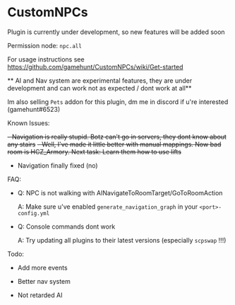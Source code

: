 # CustomNPCs
Plugin is currently under development, so new features will be added soon

Permission node: `npc.all`

For usage instructions see https://github.com/gamehunt/CustomNPCs/wiki/Get-started


** AI and Nav system are experimental features, they are under development and can work not as expected / dont work at all**

Im also selling `Pets` addon for this plugin, dm me in discord if u're interested (gamehunt#6523)

Known Issues:

 ~~- Navigation is really stupid. Botz can't go in servers, they dont know about any stairs~~
 ~~- Well, I've made it little better with manual mappings. Now bad room is HCZ_Armory. Next task: Learn them how to use lifts~~
 - Navigation finally fixed (no)

FAQ:

 - Q: NPC is not walking with AINavigateToRoomTarget/GoToRoomAction
 
   A: Make sure u've enabled `generate_navigation_graph` in your `<port>-config.yml`
   
 - Q: Console commands dont work
   
   A: Try updating all plugins to their latest versions (especially `scpswap` !!!) 
   
Todo:

- Add more events

- Better nav system

- Not retarded AI
